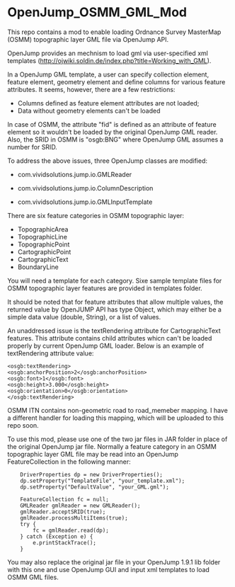# OpenJump_OSMM_GML_Mod

This repo contains a mod to enable loading Ordnance Survey MasterMap (OSMM) topographic layer GML file via OpenJump API.

OpenJump provides an mechnism to load gml via user-specified xml templates (http://ojwiki.soldin.de/index.php?title=Working_with_GML). 

In a OpenJump GML template, a user can specify collection element, feature element, geometry element and define columns for various feature attributes. It seems, however, there are a few restrictions:
- Columns defined as feature element attributes are not loaded; 
- Data without geometry elements can't be loaded

In case of OSMM, the attribute "fid" is defined as an attribute of feature element so it wouldn't be loaded by the original OpenJump GML reader. Also, the SRID in OSMM is "osgb:BNG" where OpenJump GML assumes a number for SRID.

To address the above issues, three OpenJump classes are modified:

- com.vividsolutions.jump.io.GMLReader

- com.vividsolutions.jump.io.ColumnDescription

- com.vividsolutions.jump.io.GMLInputTemplate

There are six feature categories in OSMM topographic layer:

- TopographicArea
- TopographicLine
- TopographicPoint
- CartographicPoint
- CartographicText
- BoundaryLine

You will need a template for each category. Sixe sample template files for OSMM topographic layer features are provided in templates folder. 

It should be noted that for feature attributes that allow multiple values, the returned value by OpenJUMP API has type Object, which may either be a simple data value (double, String), or a list of values.

An unaddressed issue is the textRendering attribute for CartographicText features. This attribute contains child attributes whicn can't be loaded properly by current OpenJump GML loader. Below is an example of textRendering attribute value:

	<osgb:textRendering>
	<osgb:anchorPosition>2</osgb:anchorPosition>
	<osgb:font>1</osgb:font>
	<osgb:height>3.000</osgb:height>
	<osgb:orientation>0</osgb:orientation>
	</osgb:textRendering>

OSMM ITN contains non-geometric road to road_memeber mapping. I have a different handler for loading this mapping, which will be uploaded to this repo soon.

To use this mod, please use one of the two jar files in JAR folder in place of the original OpenJump jar file. Normally a feature category in an OSMM topographic layer GML file may be read into an OpenJump FeatureCollection in the following manner:

		DriverProperties dp = new DriverProperties();
		dp.setProperty("TemplateFile", "your_template.xml");
		dp.setProperty("DefaultValue", "your_GML.gml");
		
		FeatureCollection fc = null;
		GMLReader gmlReader = new GMLReader();
		gmlReader.acceptSRID(true);
		gmlReader.processMultiItems(true);
		try {
			fc = gmlReader.read(dp);
		} catch (Exception e) {
			e.printStackTrace();
		}

You may also replace the original jar file in your OpenJump 1.9.1 lib folder with this one and use OpenJump GUI and input xml templates to load OSMM GML files.
